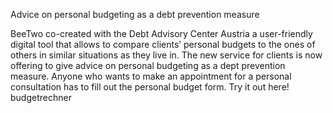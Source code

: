 Advice on personal budgeting as a debt prevention measure

BeeTwo co-created with the Debt Advisory Center Austria a user-friendly digital tool that allows to compare clients’ personal budgets to the ones of others in similar situations as they live in.
The new service for clients is now offering to give advice on personal budgeting as a dept prevention measure. Anyone who wants to make an appointment for a personal consultation has to fill out the personal budget form.
Try it out here! budgetrechner
